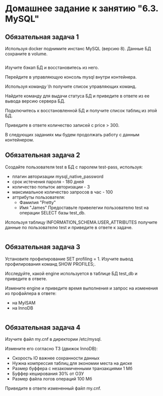 # Домашнее задание к занятию "6.3. MySQL"


## Обязательная задача 1

Используя docker поднимите инстанс MySQL (версию 8). Данные БД сохраните в volume.

```yaml

```

Изучите бэкап БД и восстановитесь из него.

Перейдите в управляющую консоль mysql внутри контейнера.

Используя команду \h получите список управляющих команд.

Найдите команду для выдачи статуса БД и приведите в ответе из ее вывода версию сервера БД.

Подключитесь к восстановленной БД и получите список таблиц из этой БД.

Приведите в ответе количество записей с price > 300.

В следующих заданиях мы будем продолжать работу с данным контейнером.

## Обязательная задача 2

Создайте пользователя test в БД c паролем test-pass, используя:

- плагин авторизации mysql_native_password
- срок истечения пароля - 180 дней
- количество попыток авторизации - 3
- максимальное количество запросов в час - 100
- аттрибуты пользователя:
  - Фамилия "Pretty"
  - Имя "James"
Предоставьте привелегии пользователю test на операции SELECT базы test_db.

Используя таблицу INFORMATION_SCHEMA.USER_ATTRIBUTES получите данные по пользователю test и приведите в ответе к задаче.

```

```

## Обязательная задача 3

Установите профилирование SET profiling = 1. Изучите вывод профилирования команд SHOW PROFILES;.

Исследуйте, какой engine используется в таблице БД test_db и приведите в ответе.

Измените engine и приведите время выполнения и запрос на изменения из профайлера в ответе:

  - на MyISAM
  - на InnoDB

```

```

## Обязательная задача 4

Изучите файл my.cnf в директории /etc/mysql.

Измените его согласно ТЗ (движок InnoDB):

 - Скорость IO важнее сохранности данных
 - Нужна компрессия таблиц для экономии места на диске
 - Размер буффера с незакомиченными транзакциями 1 Мб
 - Буффер кеширования 30% от ОЗУ
 - Размер файла логов операций 100 Мб

Приведите в ответе измененный файл my.cnf.

```

```